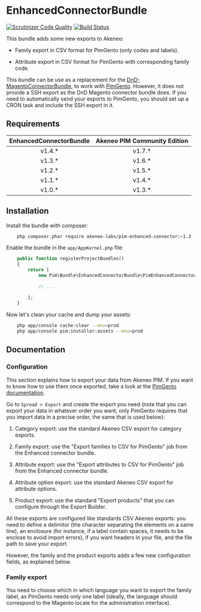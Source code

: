 # EnhancedConnectorBundle

[![Scrutinizer Code Quality](https://scrutinizer-ci.com/g/akeneo-labs/EnhancedConnectorBundle/badges/quality-score.png?b=master)](https://scrutinizer-ci.com/g/akeneo-labs/EnhancedConnectorBundle/?branch=master)
[![Build Status](https://travis-ci.org/akeneo-labs/EnhancedConnectorBundle.svg?branch=master)](https://travis-ci.org/akeneo-labs/EnhancedConnectorBundle)

This bundle adds some new exports to Akeneo:

 - Family export in CSV format for PimGento (only codes and labels).

 - Attribute export in CSV format for PimGento with corresponding family code.

This bundle can be use as a replacement for the [DnD-MagentoConnectorBundle](https://github.com/Agence-DnD/DnD-MagentoConnectorBundle), to work with [PimGento](https://github.com/Agence-DnD/PIMGento).
However, it does not provide a SSH export as the DnD Magento connector bundle does. If you need to automatically send your exports to PimGento, you should set up a CRON task and include the SSH export in it.


## Requirements

| EnhancedConnectorBundle | Akeneo PIM Community Edition |
|:-----------------------:|:----------------------------:|
| v1.4.*                  | v1.7.*                       |
| v1.3.*                  | v1.6.*                       |
| v1.2.*                  | v1.5.*                       |
| v1.1.*                  | v1.4.*                       |
| v1.0.*                  | v1.3.*                       |


## Installation

Install the bundle with composer:

```bash
    php composer.phar require akeneo-labs/pim-enhanced-connector:~1.3
```

Enable the bundle in the `app/AppKernel.php` file:

```php
    public function registerProjectBundles()
    {
        return [
            new Pim\Bundle\EnhancedConnectorBundle\PimEnhancedConnectorBundle(),
            
            // ...
            
        ];
    }
```

Now let's clean your cache and dump your assets:

```bash
    php app/console cache:clear --env=prod
    php app/console pim:installer:assets --env=prod
```


## Documentation

### Configuration

This section explains how to export your data from Akeneo PIM. If you want to know how to use them once exported, take a look at the [PimGento documentation](https://github.com/Agence-DnD/PIMGento#configuration-and-usage).

Go to ```Spread > Export``` and create the export you need (note that you can export your data in whatever order you want, only PimGento requires that you import data in a precise order, the same that is used below):

1. Category export: use the standard Akeneo CSV export for category exports.

2. Family export: use the "Export families to CSV for PimGento" job from the Enhanced connector bundle.

3. Attribute export: use the "Export attributes to CSV for PimGento" job from the Enhanced connector bundle.

4. Attribute option export: use the standard Akeneo CSV export for attribute options.

5. Product export: use the standard "Export products" that you can configure through the Export Builder.

All these exports are configured like standards CSV Akeneo exports: you need to define a delimitor (the character separating the elements on a same line), an enclosure (for instance, if a label contain spaces, it needs to be enclose to avoid import errors), if you want headers in your file, and the file path to save your export.

However, the family and the product exports adds a few new configuration fields, as explained below.

### Family export

You need to choose which in which language you want to export the family label, as PimGento needs only one label (ideally, the language should correspond to the Magento locale for the administration interface).


